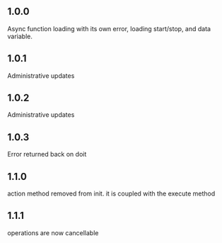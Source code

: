 ## 1.0.0
Async function loading with its own error, loading start/stop, and data variable.

## 1.0.1
Administrative updates

## 1.0.2
Administrative updates

## 1.0.3
Error returned back on doit

## 1.1.0
action method removed from init. it is coupled with the execute method

## 1.1.1
operations are now cancellable
